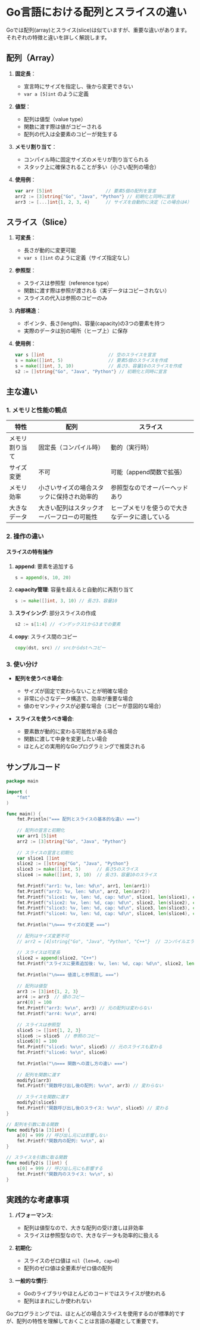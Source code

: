 # Go言語における配列とスライスの違い

Goでは配列(array)とスライス(slice)は似ていますが、重要な違いがあります。それぞれの特徴と違いを詳しく解説します。

## 配列（Array）

1. **固定長**：
   - 宣言時にサイズを指定し、後から変更できない
   - `var a [5]int` のように定義

2. **値型**：
   - 配列は値型（value type）
   - 関数に渡す際は値がコピーされる
   - 配列の代入は全要素のコピーが発生する

3. **メモリ割り当て**：
   - コンパイル時に固定サイズのメモリが割り当てられる
   - スタック上に確保されることが多い（小さい配列の場合）

4. **使用例**：
   ```go
   var arr [5]int                    // 要素5個の配列を宣言
   arr2 := [3]string{"Go", "Java", "Python"} // 初期化と同時に宣言
   arr3 := [...]int{1, 2, 3, 4}      // サイズを自動的に決定（この場合は4）
   ```

## スライス（Slice）

1. **可変長**：
   - 長さが動的に変更可能
   - `var s []int` のように定義（サイズ指定なし）

2. **参照型**：
   - スライスは参照型（reference type）
   - 関数に渡す際は参照が渡される（実データはコピーされない）
   - スライスの代入は参照のコピーのみ

3. **内部構造**：
   - ポインタ、長さ(length)、容量(capacity)の3つの要素を持つ
   - 実際のデータは別の場所（ヒープ上）に保存

4. **使用例**：
   ```go
   var s []int                        // 空のスライスを宣言
   s = make([]int, 5)                 // 要素5個のスライスを作成
   s = make([]int, 3, 10)             // 長さ3、容量10のスライスを作成
   s2 := []string{"Go", "Java", "Python"} // 初期化と同時に宣言
   ```

## 主な違い

### 1. メモリと性能の観点

| 特性 | 配列 | スライス |
|------|------|---------|
| メモリ割り当て | 固定長（コンパイル時） | 動的（実行時） |
| サイズ変更 | 不可 | 可能（append関数で拡張） |
| メモリ効率 | 小さいサイズの場合スタックに保持され効率的 | 参照型なのでオーバーヘッドあり |
| 大きなデータ | 大きい配列はスタックオーバーフローの可能性 | ヒープメモリを使うので大きなデータに適している |

### 2. 操作の違い

#### スライスの特有操作
1. **append**: 要素を追加する
   ```go
   s = append(s, 10, 20)
   ```

2. **capacity管理**: 容量を超えると自動的に再割り当て
   ```go
   s := make([]int, 3, 10) // 長さ3、容量10
   ```

3. **スライシング**: 部分スライスの作成
   ```go
   s2 := s[1:4] // インデックス1から3までの要素
   ```

4. **copy**: スライス間のコピー
   ```go
   copy(dst, src) // srcからdstへコピー
   ```

### 3. 使い分け

- **配列を使うべき場合**:
  - サイズが固定で変わらないことが明確な場合
  - 非常に小さなデータ構造で、効率が重要な場合
  - 値のセマンティクスが必要な場合（コピーが意図的な場合）

- **スライスを使うべき場合**:
  - 要素数が動的に変わる可能性がある場合
  - 関数に渡して中身を変更したい場合
  - ほとんどの実用的なGoプログラミングで推奨される

## サンプルコード

```go
package main

import (
	"fmt"
)

func main() {
	fmt.Println("=== 配列とスライスの基本的な違い ===")
	
	// 配列の宣言と初期化
	var arr1 [5]int
	arr2 := [3]string{"Go", "Java", "Python"}
	
	// スライスの宣言と初期化
	var slice1 []int
	slice2 := []string{"Go", "Java", "Python"}
	slice3 := make([]int, 5)      // 長さ5のスライス
	slice4 := make([]int, 3, 10)  // 長さ3、容量10のスライス
	
	fmt.Printf("arr1: %v, len: %d\n", arr1, len(arr1))
	fmt.Printf("arr2: %v, len: %d\n", arr2, len(arr2))
	fmt.Printf("slice1: %v, len: %d, cap: %d\n", slice1, len(slice1), cap(slice1))
	fmt.Printf("slice2: %v, len: %d, cap: %d\n", slice2, len(slice2), cap(slice2))
	fmt.Printf("slice3: %v, len: %d, cap: %d\n", slice3, len(slice3), cap(slice3))
	fmt.Printf("slice4: %v, len: %d, cap: %d\n", slice4, len(slice4), cap(slice4))
	
	fmt.Println("\n=== サイズの変更 ===")
	
	// 配列はサイズ変更不可
	// arr2 = [4]string{"Go", "Java", "Python", "C++"}  // コンパイルエラー
	
	// スライスは可変長
	slice2 = append(slice2, "C++")
	fmt.Printf("スライスに要素追加後: %v, len: %d, cap: %d\n", slice2, len(slice2), cap(slice2))
	
	fmt.Println("\n=== 値渡しと参照渡し ===")
	
	// 配列は値型
	arr3 := [3]int{1, 2, 3}
	arr4 := arr3  // 値のコピー
	arr4[0] = 100
	fmt.Printf("arr3: %v\n", arr3) // 元の配列は変わらない
	fmt.Printf("arr4: %v\n", arr4)
	
	// スライスは参照型
	slice5 := []int{1, 2, 3}
	slice6 := slice5  // 参照のコピー
	slice6[0] = 100
	fmt.Printf("slice5: %v\n", slice5) // 元のスライスも変わる
	fmt.Printf("slice6: %v\n", slice6)
	
	fmt.Println("\n=== 関数への渡し方の違い ===")
	
	// 配列を関数に渡す
	modify1(arr3)
	fmt.Printf("関数呼び出し後の配列: %v\n", arr3) // 変わらない
	
	// スライスを関数に渡す
	modify2(slice5)
	fmt.Printf("関数呼び出し後のスライス: %v\n", slice5) // 変わる
}

// 配列を引数に取る関数
func modify1(a [3]int) {
	a[0] = 999 // 呼び出し元には影響しない
	fmt.Printf("関数内の配列: %v\n", a)
}

// スライスを引数に取る関数
func modify2(s []int) {
	s[0] = 999 // 呼び出し元にも影響する
	fmt.Printf("関数内のスライス: %v\n", s)
}
```

## 実践的な考慮事項

1. **パフォーマンス**:
   - 配列は値型なので、大きな配列の受け渡しは非効率
   - スライスは参照型なので、大きなデータも効率的に扱える

2. **初期化**:
   - スライスのゼロ値は `nil`（`len=0, cap=0`）
   - 配列のゼロ値は全要素がゼロ値の配列

3. **一般的な慣行**:
   - Goのライブラリやほとんどのコードではスライスが使われる
   - 配列はまれにしか使われない

Goプログラミングでは、ほとんどの場合スライスを使用するのが標準的ですが、配列の特性を理解しておくことは言語の基礎として重要です。
